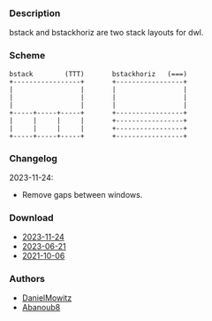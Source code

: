 ### Description
bstack and bstackhoriz are two stack layouts for dwl.
### Scheme
```
bstack        (TTT)       bstackhoriz   (===)
+-----------------+       +-----------------+
|                 |       |                 |
|                 |       |                 |
|                 |       |                 |
+-----+-----+-----+       +-----------------+
|     |     |     |       +-----------------+
|     |     |     |       +-----------------+
+-----+-----+-----+       +-----------------+
```
### Changelog

2023-11-24:
- Remove gaps between windows.

### Download
- [2023-11-24](https://github.com/djpohly/dwl/compare/main...wochap:bottomstack.patch)
- [2023-06-21](https://github.com/djpohly/dwl/compare/main...Abanoub8:bottomstack.patch)
- [2021-10-06](https://github.com/djpohly/dwl/compare/main...DanielMowitz:bottomstack.patch)

### Authors
- [DanielMowitz](https://github.com/DanielMowitz)
- [Abanoub8](https://github.com/Abanoub8)
